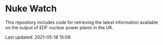 # Nuke Watch

This repository includes code for retrieving the latest information available on the output of EDF nuclear power plants in the UK.

Last updated: 2021-05-18 15:08